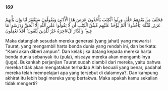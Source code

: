 ##### 169

<span class="ayah">فَخَلَفَ مِنۢ بَعْدِهِمْ خَلْفٌۭ وَرِثُوا۟ ٱلْكِتَٰبَ يَأْخُذُونَ عَرَضَ هَٰذَا ٱلْأَدْنَىٰ وَيَقُولُونَ سَيُغْفَرُ لَنَا وَإِن يَأْتِهِمْ عَرَضٌۭ مِّثْلُهُۥ يَأْخُذُوهُ ۚ أَلَمْ يُؤْخَذْ عَلَيْهِم مِّيثَٰقُ ٱلْكِتَٰبِ أَن لَّا يَقُولُوا۟ عَلَى ٱللَّهِ إِلَّا ٱلْحَقَّ وَدَرَسُوا۟ مَا فِيهِ ۗ وَٱلدَّارُ ٱلْءَاخِرَةُ خَيْرٌۭ لِّلَّذِينَ يَتَّقُونَ ۗ أَفَلَا تَعْقِلُونَ</span>

<span class="ayah_translation">Maka datanglah sesudah mereka generasi (yang jahat) yang mewarisi Taurat, yang mengambil harta benda dunia yang rendah ini, dan berkata: "Kami akan diberi ampun". Dan kelak jika datang kepada mereka harta benda dunia sebanyak itu (pula), niscaya mereka akan mengambilnya (juga). Bukankah perjanjian Taurat sudah diambil dari mereka, yaitu bahwa mereka tidak akan mengatakan terhadap Allah kecuali yang benar, padahal mereka telah mempelajari apa yang tersebut di dalamnya?. Dan kampung akhirat itu lebih bagi mereka yang bertakwa. Maka apakah kamu sekalian tidak mengerti?</span>
